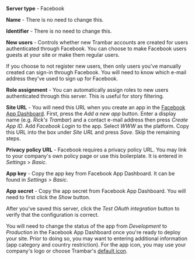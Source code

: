**Server type** - Facebook

**Name** - There is no need to change this.

**Identifier** - There is no need to change this.

**New users** - Controls whether new Trambar accounts are created for users
authenticated through Facebook. You can choose to make Facebook users guests at
your site or make them regular users.

If you choose to not register new users, then only users you've manually created
can sign-in through Facebook. You will need to know which e-mail address they've
used to sign up for Facebook.

**Role assignment** - You can automatically assign roles to new users
authenticated through this server. This is useful for story filtering.

**Site URL** - You will need this URL when you create an app in the [Facebook
App Dashboard](https://developers.facebook.com/apps/). First, press
the *Add a new app* button. Enter a display name (e.g. _Rick's Trambar_) and
a contact e-mail address then press *Create App ID*. Add *Facebook Login* to
the app. Select *WWW* as the platform. Copy this URL into the box under
*Site URL* and press *Save*. Skip the remaining steps.

**Privacy policy URL** - Facebook requires a privacy policy URL. You may
link to your company's own policy page or use this boilerplate. It is entered
in *Settings* > *Basic*.

**App key** - Copy the app key from Facebook App Dashboard. It can be found in
*Settings* > *Basic*.

**App secret** - Copy the app secret from Facebook App Dashboard. You will
need to first click the *Show* button.

After you've saved this server, click the *Test OAuth integration* button to
verify that the configuration is correct.

You will need to change the status of the app from _Development_ to _Production_
in the Facebook App Dashboard once you're ready to deploy your site. Prior
to doing so, you may want to entering additional information (app category and
country restriction). For the app icon, you may use your company's logo or
choose Trambar's [default icon](facebook-icons.zip).
